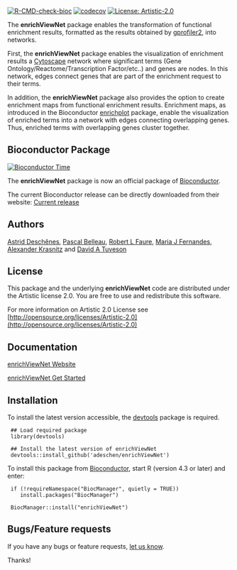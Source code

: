 <!-- badges: start -->
[![R-CMD-check-bioc](https://github.com/adeschen/enrichViewNet/actions/workflows/check-bioc.yml/badge.svg)](https://github.com/adeschen/enrichViewNet/actions/workflows/check-bioc.yml)
[![codecov](https://codecov.io/gh/adeschen/enrichViewNet/graph/badge.svg?token=N3RA2934V5)](https://codecov.io/gh/adeschen/enrichViewNet)
[![License: Artistic-2.0](https://img.shields.io/badge/License-Artistic%202.0-0298c3.svg)](https://opensource.org/licenses/Artistic-2.0)
<!-- badges: end -->


The **enrichViewNet** package enables the transformation of 
functional enrichment results, formatted as the results obtained  by [gprofiler2](https://cran.r-project.org/web/packages/gprofiler2/vignettes/gprofiler2.html), 
into networks. 

First, the **enrichViewNet** package enables the 
visualization of enrichment results a [Cytoscape](https://cytoscape.org/) 
network where significant terms 
(Gene Ontology/Reactome/Transcription Factor/etc..) and 
genes are nodes. In this network, edges connect genes that are part of the
enrichment request to their terms. 

In addition, the **enrichViewNet** package also provides the option to 
create enrichment maps from functional enrichment results. 
Enrichment maps, as introduced in the Bioconductor 
[enrichplot](https://bioconductor.org/packages/release/bioc/html/enrichplot.html) package, 
enable the visualization of enriched terms 
into a network with edges connecting overlapping genes. Thus, enriched terms 
with overlapping genes cluster together.

## Bioconductor Package ##

[![Bioconductor Time](https://bioconductor.org/shields/years-in-bioc/enrichViewNet.svg)](https://bioconductor.org/packages/enrichViewNet)

The **enrichViewNet** package is now an official package 
of [Bioconductor](http://bioconductor.org/). 

The current Bioconductor release can be directly downloaded from their website:
[Current release](https://bioconductor.org/packages/enrichViewNet/)


## Authors ##

[Astrid Desch&ecirc;nes](http://ca.linkedin.com/in/astriddeschenes "Astrid Desch&ecirc;nes"), 
[Pascal Belleau](http://ca.linkedin.com/in/pascalbelleau "Pascal Belleau"), 
[Robert L Faure](https://www.crchudequebec.ulaval.ca/en/research/researchers/robert-l-faure/), 
[Maria J Fernandes](https://www.crchudequebec.ulaval.ca/en/research/researchers/maria-fernandes/),
[Alexander Krasnitz](https://www.cshl.edu/research/faculty-staff/alexander-krasnitz/) and 
[David A Tuveson](https://tuvesonlab.labsites.cshl.edu/)

## License ##

This package and the underlying **enrichViewNet** code are distributed under 
the Artistic license 2.0. You are free to use and redistribute this software. 

For more information on Artistic 2.0 License see
[http://opensource.org/licenses/Artistic-2.0](http://opensource.org/licenses/Artistic-2.0)


## Documentation ##

[enrichViewNet Website](https://adeschen.github.io/enrichViewNet/)

[enrichViewNet Get Started](https://adeschen.github.io/enrichViewNet/articles/enrichViewNet.html)


## Installation ##

To install the latest version accessible, the 
[devtools](https://cran.r-project.org/web/packages/devtools/index.html) 
package is required.

     ## Load required package
     library(devtools)

     ## Install the latest version of enrichViewNet
     devtools::install_github('adeschen/enrichViewNet')


To install this package 
from [Bioconductor](https://bioconductor.org), start R 
(version 4.3 or later) and enter: 

     if (!requireNamespace("BiocManager", quietly = TRUE))
        install.packages("BiocManager")

     BiocManager::install("enrichViewNet")


## Bugs/Feature requests ##

If you have any bugs or feature requests, 
[let us know](https://github.com/adeschen/enrichViewNet/issues). 

Thanks!
